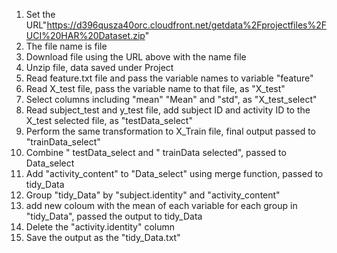 1. Set the URL"https://d396qusza40orc.cloudfront.net/getdata%2Fprojectfiles%2FUCI%20HAR%20Dataset.zip"
2. The file name is file
3. Download file using the URL above with the name file
4. Unzip file, data saved under Project
5. Read feature.txt file and pass the variable names to variable "feature"
6. Read X_test file, pass the variable name to that file, as "X_test"
7. Select columns including "mean" "Mean" and "std", as "X_test_select"
8. Read subject_test and y_test file, add subject ID and activity ID to the X_test selected file, as "testData_select"
9. Perform the same transformation to X_Train file, final output passed to "trainData_select"
10. Combine " testData_select  and " trainData selected", passed to Data_select
11. Add "activity_content" to "Data_select"  using merge function, passed to tidy_Data
12. Group "tidy_Data" by "subject.identity" and "activity_content"
13. add new coloum with the mean of each variable for each group in "tidy_Data", passed the output to tidy_Data
14. Delete the "activity.identity" column
15. Save the output as the "tidy_Data.txt"

